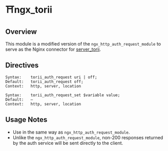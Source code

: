 # ⛩️ngx_torii 

## Overview

This module is a modified version of the `ngx_http_auth_request_module` to serve as the Nginx connector for [server_torii](https://github.com/Rayzggz/server_torii).


## Directives

```nginx
Syntax:    torii_auth_request uri | off;
Default:   torii_auth_request off;
Context:   http, server, location
```


```nginx
Syntax:    torii_auth_request_set $variable value;
Default:   —
Context:   http, server, location
```


## Usage Notes
-  Use in the same way as `ngx_http_auth_request_module`.
- Unlike the `ngx_http_auth_request_module`, non-200 responses returned by the auth service will be sent directly to the client.




